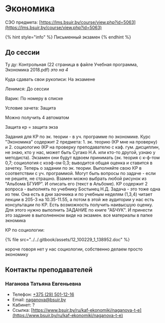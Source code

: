 # Экономика

СЭО предмета: [https://lms.bsuir.by/course/view.php?id=5063](https://lms.bsuir.by/course/view.php?id=5063)

{% hint style="info" %}
Письменный экзамен
{% endhint %}

## До сессии

Ту ду: Контрольная (22 страница в файле Учебная программа, Экономика 2018.pdf) _это на 4_

Куда сдавать свои рукописи: На экзамене

Ленимся: До сессии

Варик: По номеру в списке

Условие зачета: Защита

Можно получить 4 автоматом

Защита кр = защита экза

Задания для КР по эк. теории - в уч. программе по экономике. Курс "Экономика" содержит 2 предмета: 1. эк. теорию (КР мне на проверку) и 2. социологию (КР на проверку преподавателю с каф. гум. дисциплин, не знаю, кто у нас, может быть Сугако Н.А. или кто-то другой, узнаю у методиста). Экзамен они будут вдвоем принимать (эк. теория с к-ф-том 0,7; социология с коэф-ом 0,3; выводится общая оценка и ставится в зачетку. Теперь о задании по эк. теории. Выполняйте свою КР в соответствии с уч. программой. Могут быть вопросы по задаче - если не решите, не страшно. Взамен можно выбрать любой рисунок из "Альбома БГУИР". И описать его (текст в Альбоме). КР содержит 2 вопроса - выполнять по учебнику Бостынец Н.Д. Задача - это тоже одна из тем. Она есть в дни заочника и по учебным неделям (1,3,4) читает лекции в 205-3 на 10.35-11.55, а потом в этой же аудитории у нас есть консультации по КР. Есть возможность получить наивысшую оценку. Для этого нужно выполнить ЗАДАНИЕ по книге "АБЧУК". И принести это задание в выполненном виде на экзамен. все материалы в папке экномика

КР по социологии:

{% file src="../../.gitbook/assets/12_100229_1_138952.doc" %}

короче говоря нет у нас социологии, собственно делаем просто экономику

## Контакты преподавателей

### Наганова Татьяна Евгеньевна

* Телефон: [+375 (29) 501-12-16](tel:375295011216)
* Email: [naganova@bsuir.by](mailto:naganova@bsuir.by)
* Кабинет: ?
* Ссылка: [https://www.bsuir.by/ru/kaf-ekonomiki/naganova-t-e](https://www.bsuir.by/ru/kaf-ekonomiki/naganova-t-e)

